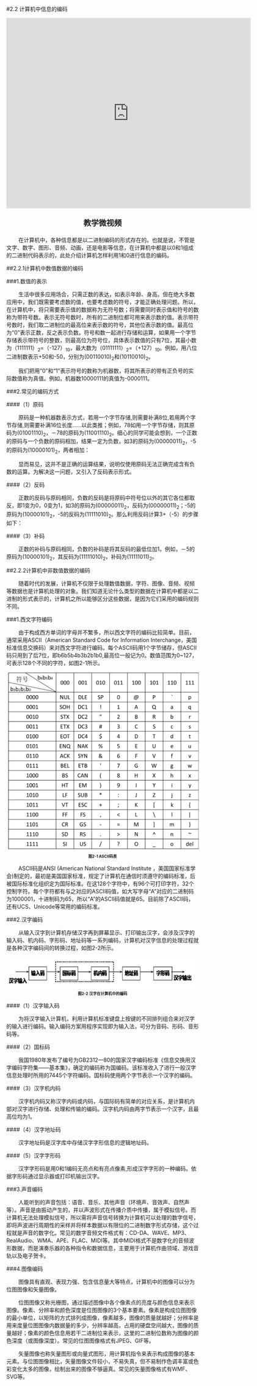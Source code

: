 #2.2 计算机中信息的编码

<div align="center"><iframe frameborder="0" width="640" height="498" src="https://v.qq.com/txp/iframe/player.html?vid=c087018hhsg" allowFullScreen="true"></iframe></div>
<div align="center"><p style="font-size:20px; font-weight:bold">教学微视频</p></div>

&nbsp;&nbsp;&nbsp;&nbsp;&nbsp;&nbsp;&nbsp;&nbsp;在计算机中，各种信息都是以二进制编码的形式存在的。也就是说，不管是文字、数字、图形、音频、动画，还是电影等信息，在计算机中都是以0和1组成的二进制代码表示的，此处介绍计算机怎样利用1和0进行信息的编码。

##2.2.1计算机中数值数据的编码

###1.数值的表示

&nbsp;&nbsp;&nbsp;&nbsp;&nbsp;&nbsp;&nbsp;&nbsp;生活中很多应用场合，只需正数的表达，如表示年龄、身高。但在绝大多数应用中，我们既需要考虑数的值，也要考虑数的符号，才能正确处理问题。所以，在计算机中，将只需要表示值的数据称为无符号数；将需要同时表示值和符号的数称为带符号数。表示无符号数时，所有的二进制位都可用来表示数的值。表示带符号数时，我们取二进制位的最高位来表示数的符号，其他位表示数的值。最高位为“0”表示正数，反之表示负数。符号和数一起进行存储和运算，如果用一个字节存储表示带符号的整数，则最高位为符号位，具体表示数值的只有7位，其最小数为（1111111）<sub>2</sub>=（-127）<sub>10</sub>，最大数为（01111111）<sub>2</sub>=（+127）<sub>10</sub>。例如，用八位二进制数表示+50和-50，分别为(00110010)<sub>2</sub>和(10110010)<sub>2</sub>。

&nbsp;&nbsp;&nbsp;&nbsp;&nbsp;&nbsp;&nbsp;&nbsp;我们把用“0”和“1”表示符号的数称为机器数，将其所表示的带有正负号的实际数值称为真值。例如，机器数10000111的真值为-0000111。

###2.常见的编码方式

####（1）原码

&nbsp;&nbsp;&nbsp;&nbsp;&nbsp;&nbsp;&nbsp;&nbsp;原码是一种机器数表示方式，若用一个字节存储,则需要补满8位,若用两个字节存储,则需要补满16位长度……以此类推；例如，78如用一个字节存储，则其原码为(01001110)<sub>2</sub>，－78的原码为(11001110)<sub>2</sub>。细心的同学可能会想到，一个正数的原码与一个负数的原码相加，结果一定为负数，如3的原码为(00000011)<sub>2</sub>，-5的原码为(10000101)<sub>2</sub>，两者相加：

&nbsp;&nbsp;&nbsp;&nbsp;&nbsp;&nbsp;&nbsp;&nbsp;显而易见，这并不是正确的运算结果，说明仅使用原码无法正确完成含有负数的运算。为解决这一问题，又引入了反码表示形式。

####（2）反码

&nbsp;&nbsp;&nbsp;&nbsp;&nbsp;&nbsp;&nbsp;&nbsp;正数的反码与原码相同，负数的反码是将原码中符号位以外的其它各位都取反，即1变为0，0变为1，如3的原码为(00000011)<sub>2</sub>，反码为(00000011)<sub>2</sub>；-5的原码为(10000101)<sub>2</sub>，-5的反码为(11111010)<sub>2</sub>。那么利用反码计算3+（-5）的步骤如下：

####（3）补码

&nbsp;&nbsp;&nbsp;&nbsp;&nbsp;&nbsp;&nbsp;&nbsp;正数的补码与原码相同，负数的补码是将其反码的最低位加1。例如，－5的原码为(10000101)<sub>2</sub>，其反码为(11111010)<sub>2</sub>，补码为(11111011)<sub>2</sub>。

##2.2.2计算机中非数值数据的编码

&nbsp;&nbsp;&nbsp;&nbsp;&nbsp;&nbsp;&nbsp;&nbsp;随着时代的发展，计算机不仅限于处理数值数据，字符、图像、音频、视频等数据也是计算机处理的对象。我们知道无论什么类型的数据在计算机中都是以二进制的形式表示的，计算机之所以能够区分这些数据，是因为它们采用的编码规则不同。

###1.西文字符编码

&nbsp;&nbsp;&nbsp;&nbsp;&nbsp;&nbsp;&nbsp;&nbsp;由于构成西方单词的字母并不繁多，所以西文字符的编码比较简单。目前，通常采用ASCII（American Standard Code for Information Interchange，美国标准信息交换码）来对西文字符进行编码。每个ASCII码用1个字节储存，但ASCII码只用到了后7位，即b6b5b4b3b2b1b0,最高位一般记为0。数值范围为0~127，可表示128个不同的字符，如图2-1所示。

<div align="center"><img src="/images/2-1.png"><p style="text-align:center; font-size:10px; margin-top:2px; font-weight:bold">图2-1 ASCII码表</p></div>

&nbsp;&nbsp;&nbsp;&nbsp;&nbsp;&nbsp;&nbsp;&nbsp;ASCII码是ANSI (American National Standard Institute ，美国国家标准学会)制定的，最初是美国国家标准，规定了计算机在通信时须遵守的编码标准，后被国际标准化组织定为国际标准。在这128个字符中，有96个可打印字符，32个控制字符。每个字符都有与之对应的ASCII码值，如大写字母“A”对应的二进制码为1000001，十进制码为65，所以“A”的ASCII码值就是65。目前除了ASCII码，还有UCS、Unicode等常用的编码标准。

###2.汉字编码

&nbsp;&nbsp;&nbsp;&nbsp;&nbsp;&nbsp;&nbsp;&nbsp;从输入汉字到计算机存储汉字再到屏幕显示、打印输出汉字，会涉及汉字的输入码、机内码、字形码、地址码等一系列编码，计算机对汉字信息的处理过程就是各种汉字编码间的转换过程，如图2-2所示。

<div align="center"><img src="/images/2-2.png"><p style="text-align:center; font-size:10px; margin-top:2px; font-weight:bold">图2-2 汉字在计算机中的编码</p></div>

####（1）汉字输入码

&nbsp;&nbsp;&nbsp;&nbsp;&nbsp;&nbsp;&nbsp;&nbsp;为将汉字输入计算机，利用计算机标准键盘上按键的不同排列组合来对汉字的输入进行编码。输入编码方案用程序实现即为输入法，可分为音码、形码、音形码等。

####（2）国标码

&nbsp;&nbsp;&nbsp;&nbsp;&nbsp;&nbsp;&nbsp;&nbsp;我国1980年发布了编号为GB2312—80的国家汉字编码标准《信息交换用汉字编码字符集——基本集》，确定的编码称为国编码。该标准收入了进行一般汉字信息处理时所用的7445个字符编码。国标码使用两个字节表示一个汉字的编码。

####（3）汉字机内码

&nbsp;&nbsp;&nbsp;&nbsp;&nbsp;&nbsp;&nbsp;&nbsp;汉字机内码又称汉字内码或内码，与国际码有简单的对应关系，是计算机内部对汉字进行存储、处理和传输的编码。汉字机内码由两字节表示一个汉字，且最高位均为1。

####（4）汉字地址码

&nbsp;&nbsp;&nbsp;&nbsp;&nbsp;&nbsp;&nbsp;&nbsp;汉字地址码是汉字库中存储汉字字形信息的逻辑地址码。

####（5）汉字字形码

&nbsp;&nbsp;&nbsp;&nbsp;&nbsp;&nbsp;&nbsp;&nbsp;汉字字形码是用0和1编码无亮点和有亮点像素,形成汉字字形的一种编码。依据字形码通过显示器或打印机输出汉字。

###3.声音编码

&nbsp;&nbsp;&nbsp;&nbsp;&nbsp;&nbsp;&nbsp;&nbsp;人能听到的声音包括：语音、音乐、其他声音（环境声、音效声、自然声等）。声音是由振动产生的，并以声波形式在传播介质中传播，属于模拟信号。而计算机无法处理模拟信号，所以需将声音信号转换为计算机可以处理的数字信号，即将声波进行周期性的采样并将样本数据以有限位的二进制数字形式存储，这个过程就是声音的数字化。常见的数字音频文件格式有：CD-DA、WAVE、MP3、RealAudio、WMA、APE、FLAC、MIDI等。其中MIDI格式不是数字化的音频波形数据，而是演奏乐器的各种指令和数据信息，主要用于计算机作曲领域、游戏音轨以及电子贺卡。

###4.图像编码

&nbsp;&nbsp;&nbsp;&nbsp;&nbsp;&nbsp;&nbsp;&nbsp;图像具有直观、表现力强、包含信息量大等特点，计算机中的图像可以分为位图图像和矢量图像。

&nbsp;&nbsp;&nbsp;&nbsp;&nbsp;&nbsp;&nbsp;&nbsp;位图图像又称光栅图，通过描述图像中各个像素点的亮度与颜色信息来表示图像。像素、分辨率和颜色深度是位图图像的3个基本要素。像素是构成位图图像的最小单位，以矩阵的方式排列成图像，像素越多，图像的质量就越好；分辨率是用来度量位图图像内数据量的多少，分辨率越高，占用的硬盘空间越大，图像的质量越好；像素的颜色信息用若干二进制位来表示，这里的二进制位数称为图像的颜色深度（或图像深度）。常见的位图图像格式有JPEG、GIF等。

&nbsp;&nbsp;&nbsp;&nbsp;&nbsp;&nbsp;&nbsp;&nbsp;矢量图像也称矢量图形或向量式图形，用计算机指令来表示构成图像的基本元素。与位图图像相比，矢量图像文件较小，不易失真，但不易制作色调丰富或色彩变化太多的图像，绘制出来的图像不够逼真。常见的矢量图像格式有WMF、SVG等。